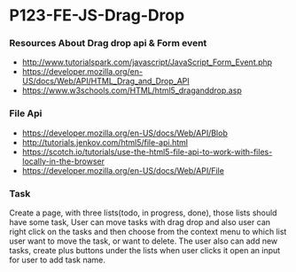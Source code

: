 # P123-FE-JS-Drag-Drop

### Resources About Drag drop api & Form event
* http://www.tutorialspark.com/javascript/JavaScript_Form_Event.php
* https://developer.mozilla.org/en-US/docs/Web/API/HTML_Drag_and_Drop_API
* https://www.w3schools.com/HTML/html5_draganddrop.asp

### File Api
* https://developer.mozilla.org/en-US/docs/Web/API/Blob
* http://tutorials.jenkov.com/html5/file-api.html
* https://scotch.io/tutorials/use-the-html5-file-api-to-work-with-files-locally-in-the-browser
* https://developer.mozilla.org/en-US/docs/Web/API/File

### Task
Create a page, with three lists(todo, in progress, done), those lists should have some task,
User can move tasks with drag drop and also user can right click on the tasks and then choose from the context menu to which list user want to move the task, or want to delete. The user also can add new tasks, create plus buttons under the lists when user clicks it open an input for user to add task name.
